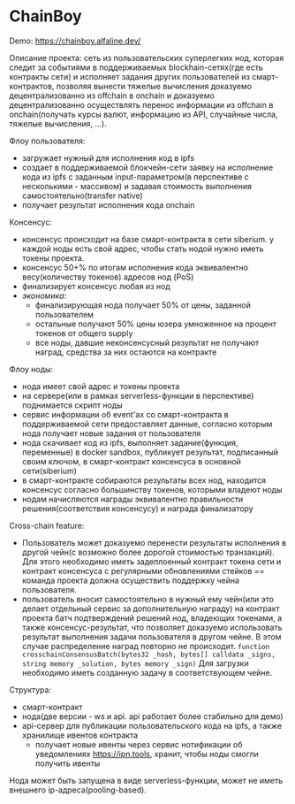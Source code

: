 # ChainBoy

Demo: https://chainboy.alfaline.dev/

Описание проекта: сеть из пользовательских суперлегких нод, которая следит за событиями в поддерживаемых blockhain-сетях(где есть контракты сети) и исполняет задания других пользователей из смарт-контрактов, позволяя вынести тяжелые вычисления доказуемо децентрализованно из offchain в onchain и доказуемо децентрализованно осуществлять перенос информации из offchain в onchain(получать курсы валют, информацию из API, случайные числа, тяжелые вычисления, ...).

Флоу пользователя:
- загружает нужный для исполнения код в ipfs
- создает в поддерживаемой блокчейн-сети заявку на исполнение кода из ipfs с заданным input-параметром(в перспективе с несколькими - массивом) и задавая стоимость выполнения самостоятельно(transfer native)
- получает результат исполнения кода onchain

Консенсус:
- консенсус происходит на базе смарт-контракта в сети siberium. у каждой ноды есть свой адрес, чтобы стать нодой нужно иметь токены проекта.
- консенсус 50+% по итогам исполнения кода эквивалентно весу(количеству токенов) адресов нод (PoS)
- финализирует консенсус любая из нод
- *экономика*:
  - финализирующая нода получает 50% от цены, заданной пользователем
  - остальные получают 50% цены юзера умноженное на процент токенов от общего supply
  - все ноды, давшие неконсенсусный результат не получают наград, средства за них остаются на контракте

Флоу ноды:
- нода имеет свой адрес и токены проекта
- на сервере(или в рамках serverless-функции в перспективе) поднимается скрипт ноды
- сервис информации об event'ах со смарт-контракта в поддерживаемой сети предоставляет данные, согласно которым нода получает новые задания от пользователя
- нода скачивает код из ipfs, выполняет задание(функция, переменные) в docker sandbox, публикует результат, подписанный своим ключом, в смарт-контракт консенсуса в основной сети(siberium)
- в смарт-контракте собираются результаты всех нод, находится консенсус согласно большинству токенов, которыми владеют ноды
- нодам начисляются награды эквивалентно правильности решения(соответствия консенсусу) и награда финализатору

Cross-chain feature:
- Пользователь может доказуемо перенести результаты исполнения в другой чейн(с возможно более дорогой стоимостью транзакций). Для этого необходимо иметь задеплоенный контракт токена сети и контракт консенсуса с регулярными обновлениями стейков == команда проекта должна осуществить поддержку чейна пользователя.
- пользователь вносит самостоятельно в нужный ему чейн(или это делает отдельный сервис за дополнительную награду) на контракт проекта батч подтверждений решений нод, владеющих токенами, а также консенсус-результат, что позволяет доказуемо использовать результат выполнения задачи пользователя в другом чейне. В этом случае распределение наград повторно не происходит. `function crosschainConsensusBatch(bytes32 _hash, bytes[] calldata _signs, string memory _solution, bytes memory _sign)` Для загрузки необходимо иметь созданную задачу в соответствующем чейне.


Структура:
- смарт-контракт
- нода(две версии - ws и api. api работает более стабильно для демо)
- api-сервер для публикации пользовательского кода на ipfs, а также хранилище ивентов контракта
  - получает новые ивенты через сервис нотификации об уведомлениях https://ipn.tools, хранит, чтобы ноды смогли получить ивенты

Нода может быть запущена в виде serverless-функции, может не иметь внешнего ip-адреса(pooling-based).
